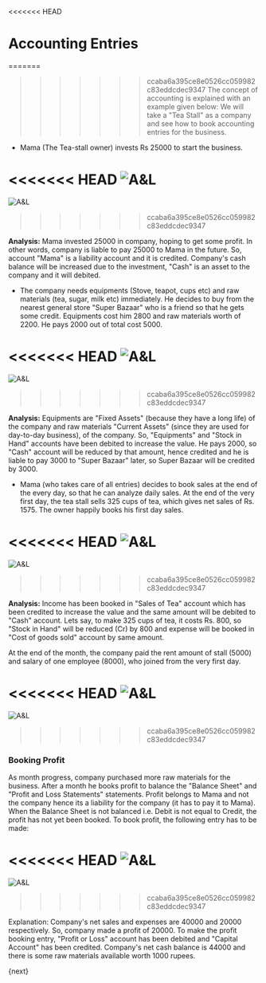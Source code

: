 <<<<<<< HEAD
# Accounting Entries

=======
>>>>>>> ccaba6a395ce8e0526cc059982c83eddcdec9347
The concept of accounting is explained with an example given below: We will
take a "Tea Stall" as a company and see how to book accounting entries for the
business.

  * Mama (The Tea-stall owner) invests Rs 25000 to start the business.

<<<<<<< HEAD
![A&L](/docs/assets/old_images/erpnext/assets-1.png)
=======
![A&L]({{docs_base_url}}/assets/old_images/erpnext/assets-1.png)
>>>>>>> ccaba6a395ce8e0526cc059982c83eddcdec9347

__Analysis:__ Mama invested 25000 in company, hoping to get some profit. In other
words, company is liable to pay 25000 to Mama in the future. So, account
"Mama" is a liability account and it is credited. Company's cash balance will
be increased due to the investment, "Cash" is an asset to the company and it
will debited.

  * The company needs equipments (Stove, teapot, cups etc) and raw materials (tea, sugar, milk etc) immediately. He decides to buy from the nearest general store "Super Bazaar" who is a friend so that he gets some credit. Equipments cost him 2800 and raw materials worth of 2200. He pays 2000 out of total cost 5000.

<<<<<<< HEAD
![A&L](/docs/assets/old_images/erpnext/assets-2.png)
=======
![A&L]({{docs_base_url}}/assets/old_images/erpnext/assets-2.png)
>>>>>>> ccaba6a395ce8e0526cc059982c83eddcdec9347

__Analysis:__ Equipments are "Fixed Assets" (because they have a long life) of the
company and raw materials "Current Assets" (since they are used for day-to-day
business), of the company. So, "Equipments" and "Stock in Hand" accounts have
been debited to increase the value. He pays 2000, so "Cash" account will be
reduced by that amount, hence credited and he is liable to pay 3000 to "Super
Bazaar" later, so Super Bazaar will be credited by 3000.

  * Mama (who takes care of all entries) decides to book sales at the end of the every day, so that he can analyze daily sales. At the end of the very first day, the tea stall sells 325 cups of tea, which gives net sales of Rs. 1575. The owner happily books his first day sales.

<<<<<<< HEAD
![A&L](/docs/assets/old_images/erpnext/assets-3.png)
=======
![A&L]({{docs_base_url}}/assets/old_images/erpnext/assets-3.png)
>>>>>>> ccaba6a395ce8e0526cc059982c83eddcdec9347

__Analysis:__ Income has been booked in "Sales of Tea" account which has been
credited to increase the value and the same amount will be debited to "Cash"
account. Lets say, to make 325 cups of tea, it costs Rs. 800, so "Stock in
Hand" will be reduced (Cr) by 800 and expense will be booked in "Cost of goods
sold" account by same amount.

At the end of the month, the company paid the rent amount of stall (5000) and
salary of one employee (8000), who joined from the very first day.

<<<<<<< HEAD
![A&L](/docs/assets/old_images/erpnext/assets-4.png)
=======
![A&L]({{docs_base_url}}/assets/old_images/erpnext/assets-4.png)
>>>>>>> ccaba6a395ce8e0526cc059982c83eddcdec9347

### Booking Profit

As month progress, company purchased more raw materials for the business.
After a month he books profit to balance the "Balance Sheet" and "Profit and
Loss Statements" statements. Profit belongs to Mama and not the company hence
its a liability for the company (it has to pay it to Mama). When the Balance
Sheet is not balanced i.e. Debit is not equal to Credit, the profit has not
yet been booked. To book profit, the following entry has to be made:

<<<<<<< HEAD
![A&L](/docs/assets/old_images/erpnext/assets-5.png)
=======
![A&L]({{docs_base_url}}/assets/old_images/erpnext/assets-5.png)
>>>>>>> ccaba6a395ce8e0526cc059982c83eddcdec9347

Explanation: Company's net sales and expenses are 40000 and 20000
respectively. So, company made a profit of 20000. To make the profit booking
entry, "Profit or Loss" account has been debited and "Capital Account" has
been credited. Company's net cash balance is 44000 and there is some raw
materials available worth 1000 rupees.

{next}
